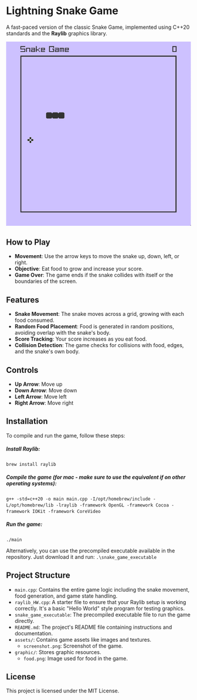 # Lightning Snake Game

A fast-paced version of the classic Snake Game, implemented using C++20 standards and the **Raylib** graphics library.

<img src="./assets/screenshot.png" alt="Snake Game Screenshot" width="600"/>

## How to Play
- **Movement**: Use the arrow keys to move the snake up, down, left, or right.
- **Objective**: Eat food to grow and increase your score.
- **Game Over**: The game ends if the snake collides with itself or the boundaries of the screen.

## Features
- **Snake Movement**: The snake moves across a grid, growing with each food consumed.
- **Random Food Placement**: Food is generated in random positions, avoiding overlap with the snake's body.
- **Score Tracking**: Your score increases as you eat food.
- **Collision Detection**: The game checks for collisions with food, edges, and the snake's own body.

## Controls
- **Up Arrow**: Move up
- **Down Arrow**: Move down
- **Left Arrow**: Move left
- **Right Arrow**: Move right

## Installation

To compile and run the game, follow these steps:

##### Install Raylib:
```brew install raylib ```

##### Compile the game (for mac - make sure to use the equivalent if on other operating systems):
```g++ -std=c++20 -o main main.cpp -I/opt/homebrew/include -L/opt/homebrew/lib -lraylib -framework OpenGL -framework Cocoa -framework IOKit -framework CoreVideo ```

##### Run the game:
```./main```

Alternatively, you can use the precompiled executable available in the repository. Just download it and run: ```.\snake_game_executable```


## Project Structure

- `main.cpp`: Contains the entire game logic including the snake movement, food generation, and game state handling.
- `raylib_HW.cpp`: A starter file to ensure that your Raylib setup is working correctly. It's a basic "Hello World" style program for testing graphics.
- `snake_game_executable`: The precompiled executable file to run the game directly.
- `README.md`: The project's README file containing instructions and documentation.
- `assets/`: Contains game assets like images and textures.
  - `screenshot.png`: Screenshot of the game.
- `graphic/`: Stores graphic resources.
  - `food.png`: Image used for food in the game.


## License
This project is licensed under the MIT License.
